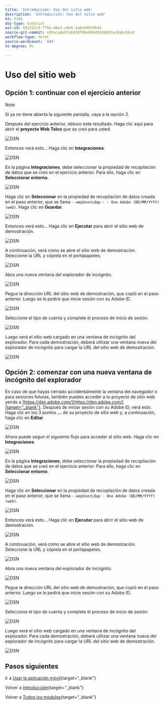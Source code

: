 ```yaml
---
title: 'Introducción: Uso del sitio web'
description: 'Introducción: Uso del sitio web'
kt: 5342
doc-type: tutorial
exl-id: 4d2152c9-7f9a-48e3-a8e6-4a6add034b4e
source-git-commit: e95acadeb7a0438f9be056dd426063ac8abc6bc0
workflow-type: tm+mt
source-wordcount: '444'
ht-degree: 0%

---
```


# Uso del sitio web

## Opción 1: continuar con el ejercicio anterior

>[!NOTE]
>
>Si ya no tiene abierta la siguiente pantalla, vaya a la opción 2.

Después del ejercicio anterior, obtuvo este resultado. Haga clic aquí para abrir el **proyecto Web Telco** que se creó para usted.

![DSN](./images/dsn5a.png)

Entonces verá esto... Haga clic en **Integraciones**.

![DSN](./images/web1.png)

En la página **Integraciones**, debe seleccionar la propiedad de recopilación de datos que se creó en el ejercicio anterior. Para ello, haga clic en **Seleccionar entorno**.

![DSN](./images/web2.png)

Haga clic en **Seleccionar** en la propiedad de recopilación de datos creada en el paso anterior, que se llama `--aepUserLdap-- - One Adobe (DD/MM/YYYY) (web)`. Haga clic en **Guardar**.

![DSN](./images/web2a.png)

Entonces verá esto... Haga clic en **Ejecutar** para abrir el sitio web de demostración.

![DSN](./images/web2b.png)

A continuación, verá cómo se abre el sitio web de demostración. Seleccione la URL y cópiela en el portapapeles.

![DSN](./images/web3.png)

Abra una nueva ventana del explorador de incógnito.

![DSN](./images/web4.png)

Pegue la dirección URL del sitio web de demostración, que copió en el paso anterior. Luego se le pedirá que inicie sesión con su Adobe ID.

![DSN](./images/web5.png)

Seleccione el tipo de cuenta y complete el proceso de inicio de sesión.

![DSN](./images/web6.png)

Luego verá el sitio web cargado en una ventana de incógnito del explorador. Para cada demostración, deberá utilizar una ventana nueva del explorador de incógnito para cargar la URL del sitio web de demostración.

![DSN](./images/web7.png)

## Opción 2: comenzar con una nueva ventana de incógnito del explorador

En caso de que hayas cerrado accidentalmente la ventana del navegador o para sesiones futuras, también puedes acceder a tu proyecto de sitio web yendo a [https://dsn.adobe.com/](https://dsn.adobe.com/){target="_blank"}. Después de iniciar sesión con su Adobe ID, verá esto. Haga clic en los 3 puntos **...** de su proyecto de sitio web y, a continuación, haga clic en **Editar**.

![DSN](./images/web8.png)

Ahora puede seguir el siguiente flujo para acceder al sitio web. Haga clic en **Integraciones**.

![DSN](./images/web1.png)

En la página **Integraciones**, debe seleccionar la propiedad de recopilación de datos que se creó en el ejercicio anterior. Para ello, haga clic en **Seleccionar entorno**.

![DSN](./images/web2.png)

Haga clic en **Seleccionar** en la propiedad de recopilación de datos creada en el paso anterior, que se llama `--aepUserLdap - One Adobe (DD/MM/YYYY) (web)`.

![DSN](./images/web2a.png)

Entonces verá esto... Haga clic en **Ejecutar** para abrir el sitio web de demostración.

![DSN](./images/web2b.png)

A continuación, verá cómo se abre el sitio web de demostración. Seleccione la URL y cópiela en el portapapeles.

![DSN](./images/web3.png)

Abra una nueva ventana del explorador de incógnito.

![DSN](./images/web4.png)

Pegue la dirección URL del sitio web de demostración, que copió en el paso anterior. Luego se le pedirá que inicie sesión con su Adobe ID.

![DSN](./images/web5.png)

Seleccione el tipo de cuenta y complete el proceso de inicio de sesión.

![DSN](./images/web6.png)

Luego verá el sitio web cargado en una ventana de incógnito del explorador. Para cada demostración, deberá utilizar una ventana nueva del explorador de incógnito para cargar la URL del sitio web de demostración.

![DSN](./images/web7.png)

## Pasos siguientes

Ir a [Usar la aplicación móvil](./ex5.md){target="_blank"}

Volver a [Introducción](./getting-started.md){target="_blank"}

Volver a [Todos los módulos](./../../../overview.md){target="_blank"}